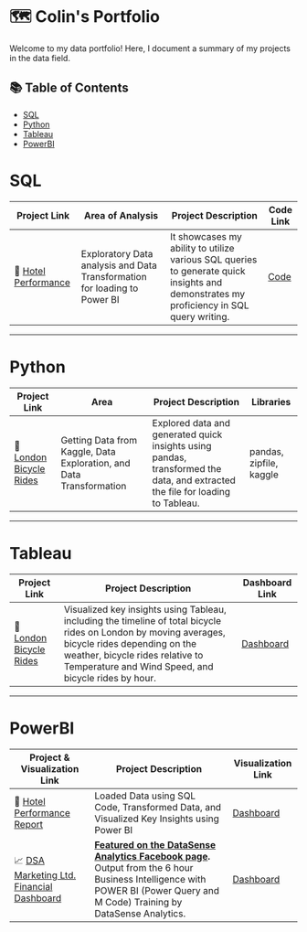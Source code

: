 # 🗺 Colin's Portfolio

Welcome to my data portfolio! Here, I document a summary of my projects in the data field. 

## 📚 Table of Contents
- [SQL](#sql)
- [Python](#python)
- [Tableau](#tableau)
- [PowerBI](#powerbi)

# SQL

| Project Link | Area of Analysis | Project Description | Code Link |
|---|---|---|---|
| 🏨 [Hotel Performance](https://github.com/colinryanx/Hotel-Performance-Project/blob/main/README.md) | Exploratory Data analysis and Data Transformation for loading to Power BI | It showcases my ability to utilize various SQL queries to generate quick insights and demonstrates my proficiency in SQL query writing. | [Code](https://github.com/colinryanx/Hotel-Performance-Project/blob/main/Hotel%20Performance%20Analysis.md)

***

# Python

| Project Link | Area | Project Description | Libraries |    
|---|---|---|---|
| 🚴 [London Bicycle Rides](https://github.com/colinryanx/London-Bicycle-Rides/blob/main/README.md) | Getting Data from Kaggle, Data Exploration, and Data Transformation | Explored data and generated quick insights using pandas, transformed the data, and extracted the file for loading to Tableau. | pandas, zipfile, kaggle

***

# Tableau

| Project Link | Project Description | Dashboard Link |
|---|---|---|
| 🚴 [London Bicycle Rides]() | Visualized key insights using Tableau, including the timeline of total bicycle rides on London by moving averages, bicycle rides depending on the weather, bicycle rides relative to Temperature and Wind Speed, and bicycle rides by hour. | [Dashboard](https://public.tableau.com/app/profile/colin.ryan.subido/viz/London_Bikes_Project_17187842296680/LondonBikeRides) |

***

# PowerBI

| Project & Visualization Link | Project Description | Visualization Link |
|---|---|---|
| 🏨 [Hotel Performance Report](https://github.com/colinryanx/Hotel-Performance-Project/blob/main/README.md) | Loaded Data using SQL Code, Transformed Data, and Visualized Key Insights using Power BI | [Dashboard](https://github.com/colinryanx/Hotel-Performance-Project/blob/main/Hotel%20Performance%20Report.pdf) |
| 📈 [DSA Marketing Ltd. Financial Dashboard](https://github.com/colinryanx/Financial-Dashboard-DataSenseAnalytics/blob/main/README.md) | **[Featured on the DataSense Analytics Facebook page](https://www.facebook.com/photo.php?fbid=237583475707496&set=pb.100083675353136.-2207520000&type=3).** Output from the 6 hour Business Intelligence with POWER BI (Power Query and M Code) Training by DataSense Analytics. | [Dashboard](https://github.com/colinryanx/Financial-Dashboard-DataSenseAnalytics/blob/main/DSA%20Marketing%20Ltd.%20Financial%20Dashboard.pdf) |



